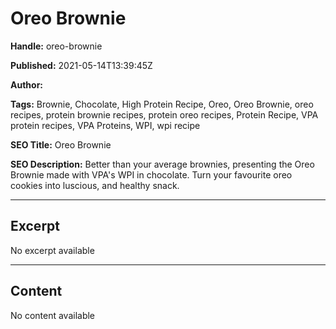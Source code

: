 # Oreo Brownie

**Handle:** oreo-brownie

**Published:** 2021-05-14T13:39:45Z

**Author:**  

**Tags:** Brownie, Chocolate, High Protein Recipe, Oreo, Oreo Brownie, oreo recipes, protein brownie recipes, protein oreo recipes, Protein Recipe, VPA protein recipes, VPA Proteins, WPI, wpi recipe

**SEO Title:** Oreo Brownie

**SEO Description:** Better than your average brownies, presenting the Oreo Brownie made with VPA's WPI in chocolate. Turn your favourite oreo cookies into luscious, and healthy snack.

---

## Excerpt

No excerpt available

---

## Content

No content available

